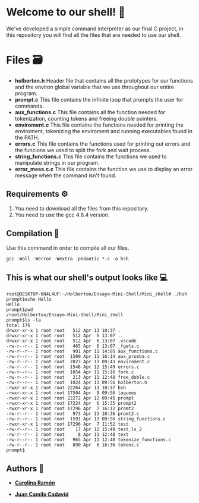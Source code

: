 # Welcome to our shell! 🐚

We've developed a simple command interpreter as our final C project, in this repository you will find all the files that are needed to use our shell.


# Files 🗃️

 - **holberton.h** Header file that contains all the prototypes for our functions and the environ global variable that we use throughout our entire program.
  - **prompt.c** This file contains the infinite loop that prompts the user for commands.
 - **aux_functions.c** This file contains all the function needed for tokenization, counting tokens and freeing double pointers.
 - **enviroment.c** This file contains the functions needed for printing the enviroment, tokenizing the enviroment and running executables found in the PATH.
 - **errors.c** This file contains the functions used for printing out errors and the funcions we used to split the fork and wait process.
 - **string_functions.c** This file contains the functions we used to manipulate strings in our program.
 - **error_mess.c.c** This file contains the function we use to display an error message when the command isn't found.

## Requirements ⚙️

 1. You need to download all the files from this repository.
 2. You need to use the gcc 4.8.4 version.

## Compilation 🧰

Use this command in order to compile all our files.
```
gcc -Wall -Werror -Wextra -pedantic *.c -o hsh
```
## This is what our shell's output looks like 💻
```
root@DESKTOP-6N4L4UF:~/Holberton/Ensayo-Mini-Shell/Mini_shell# ./hsh 
prompt$echo Hello
Hello
prompt$pwd
/root/Holberton/Ensayo-Mini-Shell/Mini_shell
prompt$ls -la
total 176
drwxr-xr-x 1 root root   512 Apr 13 10:37 .
drwxr-xr-x 1 root root   512 Apr  6 13:07 ..
drwxr-xr-x 1 root root   512 Apr  6 13:07 .vscode
-rw-r--r-- 1 root root   465 Apr  6 13:07 _fgets.c
-rw-r--r-- 1 root root   901 Apr 11 14:05 aux_functions.c
-rw-r--r-- 1 root root  1509 Apr 11 16:14 aux_prueba.c
-rw-r--r-- 1 root root  2023 Apr 13 09:43 enviroment.c
-rw-r--r-- 1 root root  1546 Apr 12 15:49 errors.c
-rw-r--r-- 1 root root  1054 Apr 11 15:16 fork.c
-rw-r--r-- 1 root root   213 Apr 11 12:48 free_doble.c
-rw-r--r-- 1 root root  1024 Apr 13 09:56 holberton.h
-rwxr-xr-x 1 root root 22264 Apr 13 10:37 hsh
-rwxr-xr-x 1 root root 17504 Apr  9 09:56 laquees
-rwxr-xr-x 1 root root 22272 Apr 12 09:45 prompt
-rwxr-xr-x 1 root root 17224 Apr  6 15:35 prompt2
-rwxr-xr-x 1 root root 17296 Apr  7 16:12 promt2
-rw-r--r-- 1 root root   973 Apr 13 10:36 promt2.c
-rw-r--r-- 1 root root  1591 Apr 13 09:56 string_functions.c
-rwxr-xr-x 1 root root 17296 Apr  7 11:52 test
-rw-r--r-- 1 root root    17 Apr 12 15:49 test_ls_2
-rw-r--r-- 1 root root     8 Apr 11 12:48 text
-rw-r--r-- 1 root root   965 Apr 11 12:48 tokenize_functions.c
-rw-r--r-- 1 root root   890 Apr  6 16:36 tokenz.c
prompt$
```
## Authors 🤔
*  [**Carolina Ramón**](https://github.com/caramonp)

*  [**Juan Camilo Cadavid**](https://github.com/Juansu01)

